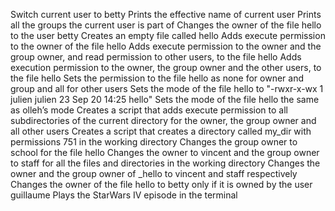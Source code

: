 Switch current user to betty
Prints the effective name of current user
Prints all the groups the current user is part of
Changes the owner of the file hello to the user betty
Creates an empty file called hello
Adds execute permission to the owner of the file hello
Adds execute permission to the owner and the group owner, and read permission to other users, to the file hello
Adds execution permission to the owner, the group owner and the other users, to the file hello
Sets the permission to the file hello as none for owner and group and all for other users
Sets the mode of the file hello to  "-rwxr-x-wx 1 julien julien 23 Sep 20 14:25 hello"
Sets the mode of the file hello the same as olleh’s mode
Creates a script that adds execute permission to all subdirectories of the current directory for the owner, the group owner and all other users
Creates a script that creates a directory called my_dir with permissions 751 in the working directory
Changes the group owner to school for the file hello
Changes the owner to vincent and the group owner to staff for all the files and directories in the working directory
Changes the owner and the group owner of _hello to vincent and staff respectively
Changes the owner of the file hello to betty only if it is owned by the user guillaume
Plays the StarWars IV episode in the terminal
